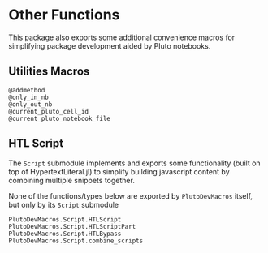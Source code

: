 # Other Functions
This package also exports some additional convenience macros for simplifying package development aided by Pluto notebooks.

## Utilities Macros
```@docs
@addmethod
@only_in_nb
@only_out_nb
@current_pluto_cell_id
@current_pluto_notebook_file
```

## HTL Script
The `Script` submodule implements and exports some functionality (built on top of HypertextLiteral.jl) to simplify building javascript content by combining multiple snippets together.

None of the functions/types below are exported by `PlutoDevMacros` itself, but only by its `Script` submodule

```@docs
PlutoDevMacros.Script.HTLScript
PlutoDevMacros.Script.HTLScriptPart
PlutoDevMacros.Script.HTLBypass
PlutoDevMacros.Script.combine_scripts
```